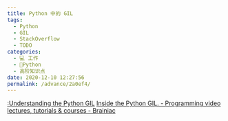 ```yaml
---
title: Python 中的 GIL
tags: 
  - Python
  - GIL
  - StackOverflow
  - TODO
categories: 
  - 💻 工作
  - 🐍Python
  - 高阶知识点
date: 2020-12-10 12:27:56
permalink: /advance/2a0ef4/
---
```

[:Understanding the Python GIL](http://www.dabeaz.com/GIL/)
[Inside the Python GIL. - Programming video lectures, tutorials & courses - Brainiac](http://brainiac.io/videos/91/inside-the-python-gil)